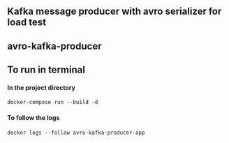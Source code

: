 ## Kafka message producer with avro serializer for load test
## avro-kafka-producer

## To run in terminal ##
#### In the project directory ####
    docker-compose run --build -d

#### To follow the logs ####
    docker logs --follow avro-kafka-producer-app